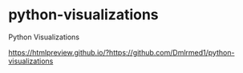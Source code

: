 # python-visualizations
Python Visualizations

https://htmlpreview.github.io/?https://github.com/Dmlrmed1/python-visualizations
